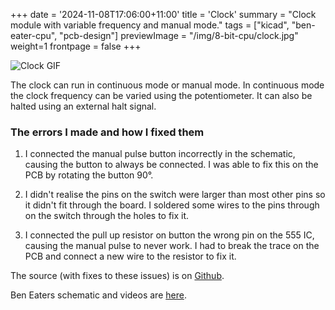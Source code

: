 +++
date = '2024-11-08T17:06:00+11:00'
title = 'Clock'
summary = "Clock module with variable frequency and manual mode."
tags = ["kicad", "ben-eater-cpu", "pcb-design"]
previewImage = "/img/8-bit-cpu/clock.jpg"
weight=1
frontpage = false
+++

![Clock GIF](/gif/clock.gif)

The clock can run in continuous mode or manual mode. In continuous mode the clock frequency can be varied using the potentiometer. It can also be halted using an external halt signal.

### The errors I made and how I fixed them

1. I connected the manual pulse button incorrectly in the schematic, causing the button to always be connected. I was able to fix this on the PCB by rotating the button 90&deg;.

2. I didn't realise the pins on the switch were larger than most other pins so it didn't fit through the board. I soldered some wires to the pins through on the switch through the holes to fix it.

3. I connected the pull up resistor on button the wrong pin on the 555 IC, causing the manual pulse to never work. I had to break the trace on the PCB and connect a new wire to the resistor to fix it.

The source (with fixes to these issues) is on [Github](https://github.com/Robert-Riordan-UCD/8_Bit_CPU_PCB/tree/main/ClockModule).

Ben Eaters schematic and videos are [here](https://eater.net/8bit/clock).

